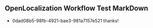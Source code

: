 ## OpenLocalization Workflow Test MarkDown
* 0dad08b5-98fb-4921-bae3-981a7157e521 thanks!

<!--HONumber=Aug16_HO1-->


